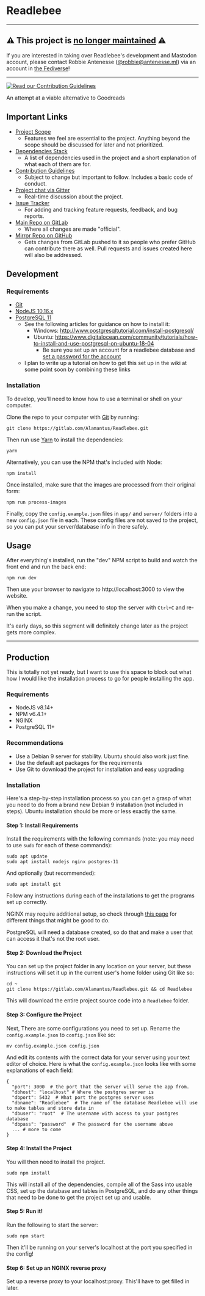 # Readlebee

---

## ⚠ This project is [no longer maintained](https://floss.social/@Readlebee/108408389047896535) ⚠

If you are interested in taking over Readlebee's development and Mastodon account, please contact Robbie Antenesse ([@robbie@antenesse.ml](https://antenesse.ml/profile/robbie)) via an account in [the Fediverse](https://the-federation.info)!

---

[![Read our Contribution Guidelines](https://badges.frapsoft.com/os/v1/open-source.svg?v=102)](./CONTRIBUTING.md)

An attempt at a viable alternative to Goodreads

## Important Links

- [Project Scope](https://gitlab.com/Alamantus/Readlebee/wikis/Project-Scope)
  - Features we feel are essential to the project. Anything beyond the scope should be discussed for later and not prioritized.
- [Dependencies Stack](https://gitlab.com/Alamantus/Readlebee/wikis/Dependencies-Stack)
  - A list of dependencies used in the project and a short explanation of what each of them are for.
- [Contribution Guidelines](./CONTRIBUTING.md)
  - Subject to change but important to follow. Includes a basic code of conduct.
- [Project chat via Gitter](https://gitter.io/Readlebee)
  - Real-time discussion about the project.
- [Issue Tracker](https://gitlab.com/Alamantus/Readlebee/issues)
  - For adding and tracking feature requests, feedback, and bug reports.
- [Main Repo on GitLab](https://gitlab.com/Alamantus/Readlebee)
  - Where all changes are made "official".
- [Mirror Repo on GitHub](https://github.com/Alamantus/Readlebee)
  - Gets changes from GitLab pushed to it so people who prefer GitHub can contribute there as well. Pull requests and issues created here will also be addressed.

## Development

### Requirements

- [Git](https://git-scm.com/)
- [NodeJS 10.16.x](https://nodejs.org/)
- [PostgreSQL 11](https://www.postgresql.org/download/)
  - See the following articles for guidance on how to install it:
    - Windows: http://www.postgresqltutorial.com/install-postgresql/
    - Ubuntu: https://www.digitalocean.com/community/tutorials/how-to-install-and-use-postgresql-on-ubuntu-18-04
      - Be sure you set up an account for a readlebee database and [set a password for the account](https://stackoverflow.com/a/12721095)
  - I plan to write up a tutorial on how to get this set up in the wiki at some point soon by combining these links

### Installation

To develop, you'll need to know how to use a terminal or shell on your computer.

Clone the repo to your computer with [Git](https://git-scm.com/) by running:

```
git clone https://gitlab.com/Alamantus/Readlebee.git
```

Then run use [Yarn](https://yarnpkg.com) to install the dependencies:

```
yarn
```

Alternatively, you can use the NPM that's included with Node:

```
npm install
```

Once installed, make sure that the images are processed from their original form:

```
npm run process-images
```

Finally, copy the `config.example.json` files in `app/` and `server/` folders into a new `config.json` file in each.
These config files are not saved to the project, so you can put your server/database info in there safely.

## Usage

After everything's installed, run the "dev" NPM script to build and watch the front end and run the back end:

```
npm run dev
```

Then use your browser to navigate to http://localhost:3000 to view the website.

When you make a change, you need to stop the server with `Ctrl+C` and re-run the script.

It's early days, so this segment will definitely change later as the project gets more complex.

---

## Production

This is totally not yet ready, but I want to use this space to block out what how I would like the installation process
to go for people installing the app.

### Requirements

- NodeJS v8.14+
- NPM v6.4.1+
- NGINX
- PostgreSQL 11+

### Recommendations

- Use a Debian 9 server for stability. Ubuntu should also work just fine.
- Use the default apt packages for the requirements
- Use Git to download the project for installation and easy upgrading

### Installation

Here's a step-by-step installation process so you can get a grasp of what you need to do from a brand new
Debian 9 installation (not included in steps). Ubuntu installation should be more or less exactly the same.

#### Step 1: Install Requirements

Install the requirements with the following commands (note: you may need to use `sudo` for each of these commands):

```
sudo apt update
sudo apt install nodejs nginx postgres-11
```

And optionally (but recommended):
```
sudo apt install git
```

Follow any instructions during each of the installations to get the programs set up correctly.

NGINX may require additional setup, so check through [this page](https://www.digitalocean.com/community/tutorials/how-to-install-nginx-on-debian-9) for different things that might be good to do.

PostgreSQL will need a database created, so do that and make a user that can access it that's not the root user.

#### Step 2: Download the Project

You can set up the project folder in any location on your server, but these instructions will set it up in
the current user's home folder using Git like so:

```
cd ~
git clone https://gitlab.com/Alamantus/Readlebee.git && cd Readlebee
```

This will download the entire project source code into a `Readlebee` folder.

#### Step 3: Configure the Project

Next, There are some configurations you need to set up. Rename the `config.example.json` to `config.json` like so:

```
mv config.example.json config.json
```

And edit its contents with the correct data for your server using your text editor of choice. Here is what
the `config.example.json` looks like with some explanations of each field:

```
{
  "port": 3000  # the port that the server will serve the app from.
  "dbhost": "localhost" # Where the postgres server is
  "dbport": 5432  # What port the postgres server uses
  "dbname": "Readlebee"  # The name of the database Readlebee will use to make tables and store data in
  "dbuser": "root"  # The username with access to your postgres database
  "dbpass": "password"  # The password for the username above
  ... # more to come
}
```

#### Step 4: Install the Project

You will then need to install the project.

```
sudo npm install
```

This will install all of the dependencies, compile all of the Sass into usable CSS, set up the database and tables in PostgreSQL,
and do any other things that need to be done to get the project set up and usable.

#### Step 5: Run it!

Run the following to start the server:

```
sudo npm start
```

Then it'll be running on your server's localhost at the port you specified in the config!

#### Step 6: Set up an NGINX reverse proxy

Set up a reverse proxy to your localhost:proxy. This'll have to get filled in later.
